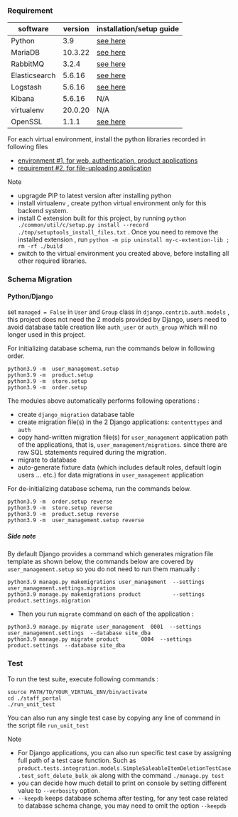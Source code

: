 
### Requirement

| software | version | installation/setup guide |
|-----|-----|-----|
|Python | 3.9 | [see here](https://github.com/metalalive/EnvToolSetupJunkBox/blob/master/build_python_from_source.md) |
|MariaDB| 10.3.22 | [see here](https://github.com/metalalive/EnvToolSetupJunkBox/blob/master/mariaDB_server_setup.md) |
|RabbitMQ| 3.2.4 | [see here](https://github.com/metalalive/EnvToolSetupJunkBox/blob/master/rabbitmq_setup.md) |
|Elasticsearch| 5.6.16 | [see here](https://github.com/metalalive/EnvToolSetupJunkBox/blob/master/ELK_setup.md#elasticsearch) | 
|Logstash| 5.6.16 | [see here](https://github.com/metalalive/EnvToolSetupJunkBox/blob/master/ELK_setup.md#logstash) |
|Kibana| 5.6.16 | N/A |
|virtualenv| 20.0.20 | N/A|
|OpenSSL| 1.1.1 | [see here](https://raspberrypi.stackexchange.com/a/105663/86878) |

For each virtual environment, install the python libraries recorded in following files
* [environment #1, for web, authentication, product applications](./staff_portal/requirements_1.txt) 
* [requirement #2, for file-uploading application](./staff_portal/requirements_2.txt) 

Note
* upgragde PIP to latest version after installing python
* install virtualenv , create python virtual environment only for this backend system.
* install C extension built for this project, by running `python ./common/util/c/setup.py install --record ./tmp/setuptools_install_files.txt` . Once you need to remove the installed extension , run `python -m pip uninstall my-c-extention-lib ; rm -rf ./build`
* switch to the virtual environment you created above, before installing all other required libraries.


### Schema Migration
#### Python/Django

set `managed = False` in `User` and `Group` class in `django.contrib.auth.models` , this project does not need the 2 models provided by Django, users need to avoid database table creation like `auth_user` or `auth_group` which will no longer used in this project.

For initializing database schema, run the commands below in following order.
```
python3.9 -m  user_management.setup
python3.9 -m  product.setup
python3.9 -m  store.setup
python3.9 -m  order.setup
```
The modules above automatically performs following operations :
* create `django_migration` database table
* create migration file(s) in the 2 Django applications: `contenttypes` and `auth`
* copy hand-written migration file(s) for  `user_management` application path of the applications, that is, `user_management/migrations`. since there are raw SQL statements required during the migration.
* migrate to database
* auto-generate fixture data (which includes default roles, default login users ... etc.) for data migrations in `user_management` application

For de-initializing database schema, run the commands below.
```
python3.9 -m  order.setup reverse
python3.9 -m  store.setup reverse
python3.9 -m  product.setup reverse
python3.9 -m  user_management.setup reverse
```

##### Side note
By default Django provides a command which generates migration file template as shown below, the commands below are covered by `user_management.setup` so you do not need to run them manually :
```
python3.9 manage.py makemigrations user_management  --settings user_management.settings.migration
python3.9 manage.py makemigrations product          --settings product.settings.migration
```

* Then you run `migrate` command on each of the application :

```
python3.9 manage.py migrate user_management  0001  --settings user_management.settings  --database site_dba
python3.9 manage.py migrate product       0004  --settings product.settings  --database site_dba
```



### Test
To run the test suite, execute following commands :
```
source PATH/TO/YOUR_VIRTUAL_ENV/bin/activate
cd ./staff_portal
./run_unit_test
```
You can also run any single test case by copying any line of command in the script file `run_unit_test`

Note
* For Django applications, you can also run specific test case by assigning full path of a test case function. Such as `product.tests.integration.models.SimpleSaleableItemDeletionTestCase.test_soft_delete_bulk_ok` along with the command `./manage.py test`
* you can decide how much detail to print on console by setting different value to `--verbosity` option.
* `--keepdb` keeps database schema after testing, for any test case related to database schema change, you may need to omit the option `--keepdb`

